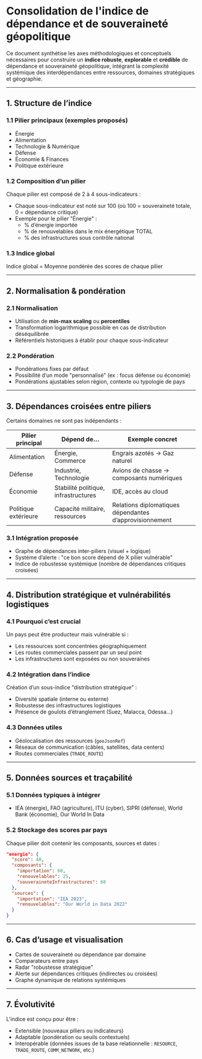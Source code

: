 # Consolidation de l'indice de dépendance et de souveraineté géopolitique

Ce document synthétise les axes méthodologiques et conceptuels nécessaires pour construire un **indice robuste**, **explorable** et **crédible** de dépendance et souveraineté géopolitique, intégrant la complexité systémique des interdépendances entre ressources, domaines stratégiques et géographie.

---

## 1. Structure de l’indice

### 1.1 Pilier principaux (exemples proposés)
- Énergie
- Alimentation
- Technologie & Numérique
- Défense
- Économie & Finances
- Politique extérieure

### 1.2 Composition d’un pilier
Chaque pilier est composé de 2 à 4 sous-indicateurs :
- Chaque sous-indicateur est noté sur 100 (où 100 = souveraineté totale, 0 = dépendance critique)
- Exemple pour le pilier "Énergie" :
  - % d’énergie importée
  - % de renouvelables dans le mix énergétique TOTAL
  - % des infrastructures sous contrôle national

### 1.3 Indice global
Indice global = Moyenne pondérée des scores de chaque pilier

---

## 2. Normalisation & pondération

### 2.1 Normalisation
- Utilisation de **min-max scaling** ou **percentiles**
- Transformation logarithmique possible en cas de distribution déséquilibrée
- Référentiels historiques à établir pour chaque sous-indicateur

### 2.2 Pondération
- Pondérations fixes par défaut
- Possibilité d’un mode "personnalisé" (ex : focus défense ou économie)
- Pondérations ajustables selon région, contexte ou typologie de pays

---

## 3. Dépendances croisées entre piliers

Certains domaines ne sont pas indépendants :

| Pilier principal    | Dépend de…                         | Exemple concret |
|---------------------|-------------------------------------|------------------|
| Alimentation         | Énergie, Commerce                  | Engrais azotés → Gaz naturel |
| Défense              | Industrie, Technologie             | Avions de chasse → composants numériques |
| Économie             | Stabilité politique, infrastructures | IDE, accès au cloud |
| Politique extérieure | Capacité militaire, ressources     | Relations diplomatiques dépendantes d’approvisionnement |

### 3.1 Intégration proposée
- Graphe de dépendances inter-piliers (visuel + logique)
- Système d’alerte : "ce bon score dépend de X pilier vulnérable"
- Indice de robustesse systémique (nombre de dépendances critiques croisées)

---

## 4. Distribution stratégique et vulnérabilités logistiques

### 4.1 Pourquoi c’est crucial
Un pays peut être producteur mais vulnérable si :
- Les ressources sont concentrées géographiquement
- Les routes commerciales passent par un seul point
- Les infrastructures sont exposées ou non souveraines

### 4.2 Intégration dans l’indice
Création d’un sous-indice "distribution stratégique" :
- Diversité spatiale (interne ou externe)
- Robustesse des infrastructures logistiques
- Présence de goulots d’étranglement (Suez, Malacca, Odessa…)

### 4.3 Données utiles
- Géolocalisation des ressources (`geoJsonRef`)
- Réseaux de communication (câbles, satellites, data centers)
- Routes commerciales (`TRADE_ROUTE`)

---

## 5. Données sources et traçabilité

### 5.1 Données typiques à intégrer
- IEA (énergie), FAO (agriculture), ITU (cyber), SIPRI (défense), World Bank (économie), Our World In Data

### 5.2 Stockage des scores par pays
Chaque pilier doit contenir les composants, sources et dates :
```json
"energie": {
  "score": 48,
  "composants": {
    "importation": 60,
    "renouvelables": 25,
    "souveraineteInfrastructures": 60
  },
  "sources": {
    "importation": "IEA 2023",
    "renouvelables": "Our World in Data 2022"
  }
}
```

---

## 6. Cas d’usage et visualisation

- Cartes de souveraineté ou dépendance par domaine
- Comparateurs entre pays
- Radar "robustesse stratégique"
- Alerte sur dépendances critiques (indirectes ou croisées)
- Graphe dynamique de relations systémiques

---

## 7. Évolutivité

L’indice est conçu pour être :
- Extensible (nouveaux piliers ou indicateurs)
- Adaptable (pondération ou seuils contextuels)
- Interopérable (données issues de ta base relationnelle : `RESOURCE`, `TRADE_ROUTE`, `COMM_NETWORK`, etc.)
